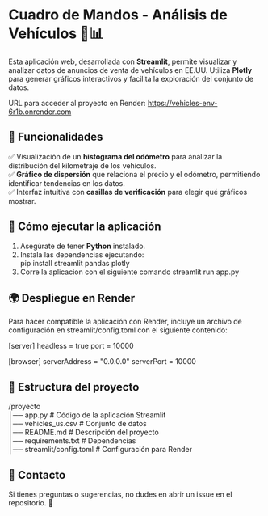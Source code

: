 # Cuadro de Mandos - Análisis de Vehículos 🚗📊  

Esta aplicación web, desarrollada con **Streamlit**, permite visualizar y analizar datos de anuncios de venta de vehículos en EE.UU. Utiliza **Plotly** para generar gráficos interactivos y facilita la exploración del conjunto de datos.  

URL para acceder al proyecto en Render: https://vehicles-env-6r1b.onrender.com

## 📌 Funcionalidades  
✅ Visualización de un **histograma del odómetro** para analizar la distribución del kilometraje de los vehículos.  
✅ **Gráfico de dispersión** que relaciona el precio y el odómetro, permitiendo identificar tendencias en los datos.  
✅ Interfaz intuitiva con **casillas de verificación** para elegir qué gráficos mostrar.  

## 🚀 Cómo ejecutar la aplicación  
1. Asegúrate de tener **Python** instalado.  
2. Instala las dependencias ejecutando:  
   pip install streamlit pandas plotly
3. Corre la aplicacion con el siguiente comando
   streamlit run app.py

## 🌍 Despliegue en Render

Para hacer compatible la aplicación con Render, incluye un archivo de configuración en streamlit/config.toml con el siguiente contenido:

[server]
headless = true
port = 10000

[browser]
serverAddress = "0.0.0.0"
serverPort = 10000

## 📂 Estructura del proyecto

/proyecto  
│── app.py               # Código de la aplicación Streamlit  
│── vehicles_us.csv      # Conjunto de datos  
│── README.md            # Descripción del proyecto  
│── requirements.txt     # Dependencias  
│── streamlit/config.toml # Configuración para Render

## 📧 Contacto

Si tienes preguntas o sugerencias, no dudes en abrir un issue en el repositorio. 🚀
